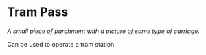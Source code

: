 # Tram Pass

*A small piece of parchment with a picture of some type of carriage.*

Can be used to operate a tram station.

